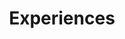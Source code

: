 ---
title: Experiences
draft: false
experiences:
  - title: Junior Specialist
    organization:
      name: University of California, Davis
      url: https://example.org
    dates: '2019 - Present'
    writeup: >
      Junior Specialist at the Leal Laboratory of The University of California Davis, researching insect olfaction.

      - Develop and test novel molecular constructs and perform genetic cloning to evaluate the molecular and biochemical basis of insect olfaction.

      - Analyze insect phenotypes and reactions when exposed to repellents such as DEET and γ-Octolactone to develop sustainable pesticides.

      - Manage and maintain large colonies of mosquitos. 
      
      - Synthesize data into organized technical reports for posters and later publications. 
  - title: Undergraduate Researcher
    organization:
      name: Northwestern University
      url: https://example.org
    dates: '2017 - 2019'
    writeup: >
      Research Assistant at the Hartmann Laboratory of Northwestern University, researching antibiotic resistance.

      - Evaluate the various factors involved in multi-drug resistant strains of Pseudomonas such as P. aeruginosa, P. stutzeri, P. fluorescence, and P. fulva via transposon mutagenesis and gene deletion to characterize the mexAB-oprM operon and its homologs.

      - Add information to and edit Wikipedia pages.  

      - Synthesize data into organized technical reports for posters and later publications. 

weight: 4
widget:
  handler: experiences

  # Options: sm, md, lg and xl. Default is md.
  width: lg

  sidebar:
    # Options: left and right. Leave blank to hide.
    position: left
    # Options: sm, md, lg and xl. Default is md.
    scale:
  
  background:
    # Options: primary, secondary, tertiary or any valid color value. Default is primary.
    color:
    image:
    # Options: auto, cover and contain. Default is auto.
    size:
    # Options: center, top, right, bottom, left.
    position:
    # Options: fixed, local, scroll.
    attachment: 
---